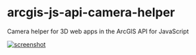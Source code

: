 # arcgis-js-api-camera-helper
Camera helper for 3D web apps in the ArcGIS API for JavaScript

[![screenshot](https://i.imgur.com/YMrqlqv.gif)](https://arcgis-js-api-camera-helper.gavinr.com/)
